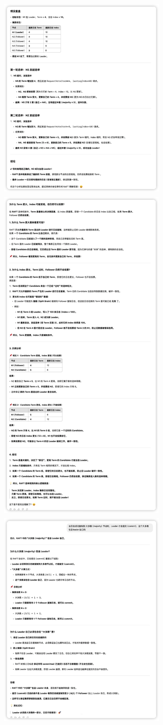 ![image-20250403091928508](image/image-20250403091928508-3643169.png)

![image-20250403093326169](image/image-20250403093326169-3644008.png)

![image-20250403093405798](image/image-20250403093405798-3644046.png)